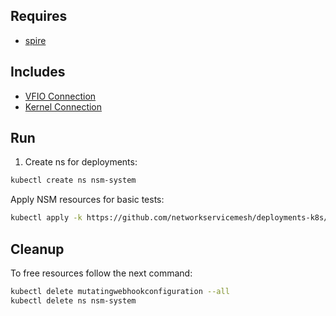 ## Requires

- [spire](../spire)

## Includes

- [VFIO Connection](../use-cases/Vfio2Noop)
- [Kernel Connection](../use-cases/SriovKernel2Noop)

## Run

1. Create ns for deployments:
```bash
kubectl create ns nsm-system
```

Apply NSM resources for basic tests:
```bash
kubectl apply -k https://github.com/networkservicemesh/deployments-k8s/examples/sriov?ref=92ce3dffe073ca686aa52f7b6aeb7532b7008421
```

## Cleanup

To free resources follow the next command:
```bash
kubectl delete mutatingwebhookconfiguration --all
kubectl delete ns nsm-system
```
